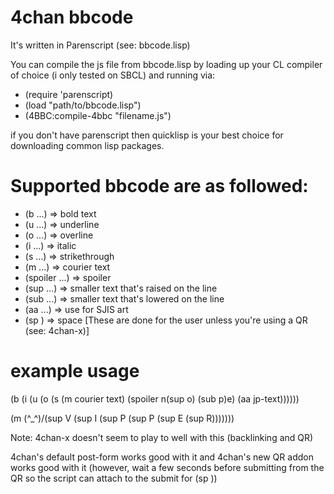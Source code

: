 4chan bbcode
===========

It's written in Parenscript (see: bbcode.lisp)

You can compile the js file from bbcode.lisp by loading up your CL compiler of choice (i only tested on SBCL)
and running via:

- (require 'parenscript)
- (load "path/to/bbcode.lisp")
- (4BBC:compile-4bbc "filename.js")

if you don't have parenscript then quicklisp is your best choice for downloading common lisp packages.


# Supported bbcode are as followed:

- (b ...) => bold text
- (u ...) => underline
- (o ...) => overline
- (i ...) => italic
- (s ...) => strikethrough
- (m ...) => courier text
- (spoiler ...) => spoiler
- (sup ...) => smaller text that's raised on the line
- (sub ...) => smaller text that's lowered on the line
- (aa ...) => use for SJIS art
- (sp ) => space [These are done for the user unless you're using a QR (see: 4chan-x)]

# example usage

(b (i (u (o (s (m courier text) (spoiler n(sup o) (sub p)e) (aa jp-text))))))

(m
      \(^_^)/(sup V (sup I (sup P (sup P (sup E (sup R)))))))




Note: 4chan-x doesn't seem to play to well with this (backlinking and QR)

4chan's default post-form works good with it and 4chan's new QR addon works good with it (however, wait a few seconds before submitting from the QR so the script can attach to the submit for (sp ))



